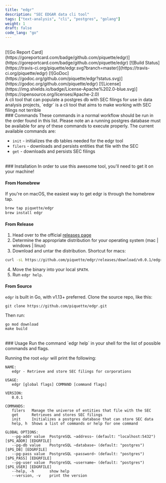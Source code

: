 ```yaml
---
title: "edgr"
description: "SEC EDGAR data cli tool"
tags: ["text-analysis", "cli", "postgres", "golang"]
weight: 1
draft: false
code_lang: "go"
---
```


<br>
[![Go Report Card](https://goreportcard.com/badge/github.com/piquette/edgr)](https://goreportcard.com/badge/github.com/piquette/edgr)
[![Build Status](https://travis-ci.org/piquette/edgr.svg?branch=master)](https://travis-ci.org/piquette/edgr)
[![GoDoc](https://godoc.org/github.com/piquette/edgr?status.svg)](https://godoc.org/github.com/piquette/edgr)
[![License](https://img.shields.io/badge/License-Apache%202.0-blue.svg)](https://opensource.org/licenses/Apache-2.0)

<br>
A cli tool that can populate a postgres db with SEC filings for use in data analysis projects, `edgr` is a cli tool that aims to make working with SEC filings not terrible

<br>
### Commands
These commands in a normal workflow should be run in the order found in this list. Please note an a running postgres database must be available for any of these commands to execute properly. The current available commands are:

* `init` - initializes the db tables needed for the edgr tool
* `filers` - downloads and persists entities that file with the SEC
* `get` - downloads and persists SEC filings

<br>
### Installation
In order to use this awesome tool, you'll need to get it on your machine!

#### From Homebrew
If you're on macOS, the easiest way to get edgr is through the homebrew tap.

```sh
brew tap piquette/edgr
brew install edgr
```

#### From Release
1. Head over to the official [releases page](https://github.com/piquette/edgr/releases)
2. Determine the appropriate distribution for your operating system (mac | windows | linux)
3. Download and untar the distribution. Shortcut for macs:

```sh
curl -sL https://github.com/piquette/edgr/releases/download/v0.0.1/edgr_0.0.1_darwin_amd64.tar.gz | tar zx
```

4. Move the binary into your local `$PATH`.
5. Run `edgr help`.

#### From Source
`edgr` is built in Go, with v1.13+ preferred. Clone the source repo, like this:

```
git clone https://github.com/piquette/edgr.git
```

Then run:

```
go mod download 
make build
```

<br>
### Usage
Run the command `edgr help` in your shell for the list of possible commands and flags.

Running the root `edgr` will print the following:

```
NAME:
   edgr - Retrieve and store SEC filings for corporations

USAGE:
   edgr [global flags] COMMAND [command flags]

VERSION:
   0.0.1

COMMANDS:
   filers   Manage the universe of entities that file with the SEC
   get      Retrieves and stores SEC filings
   init     Initializes a postgres database that can store SEC data
   help, h  Shows a list of commands or help for one command

GLOBAL OPTIONS:
   --pg-addr value  PostgreSQL ~address~ (default: "localhost:5432") [$PG_ADDR] [EDGRFILE]
   --pg-db value    PostgreSQL ~database~ (default: "postgres") [$PG_DB] [EDGRFILE]
   --pg-pass value  PostgreSQL ~password~ (default: "postgres") [$PG_PASS] [EDGRFILE]
   --pg-user value  PostgreSQL ~username~ (default: "postgres") [$PG_USER] [EDGRFILE]
   --help, -h       show help
   --version, -v    print the version
```


[releases]: https://github.com/piquette/edgr/releases
